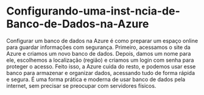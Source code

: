 # Configurando-uma-inst-ncia-de-Banco-de-Dados-na-Azure

Configurar um banco de dados na Azure é como preparar um espaço online para guardar informações com segurança. Primeiro, acessamos o site da Azure e criamos um novo banco de dados. Depois, damos um nome para ele, escolhemos a localização (região) e criamos um login com senha para proteger o acesso. Feito isso, a Azure cuida do resto, e podemos usar esse banco para armazenar e organizar dados, acessando tudo de forma rápida e segura. É uma forma prática e moderna de usar banco de dados pela internet, sem precisar se preocupar com servidores físicos.
